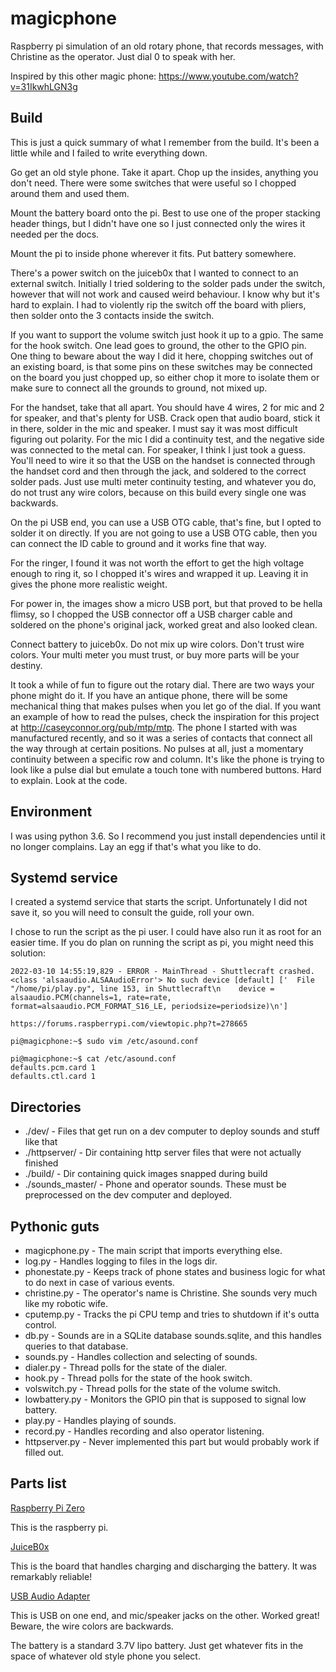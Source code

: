 # magicphone

Raspberry pi simulation of an old rotary phone, that records messages, with Christine as the operator. Just dial 0 to speak with her. 

Inspired by this other magic phone:
https://www.youtube.com/watch?v=31IkwhLGN3g

## Build

This is just a quick summary of what I remember from the build. It's been a little while and I failed to write everything down. 

Go get an old style phone. Take it apart. Chop up the insides, anything you don't need. There were some switches that were useful so I chopped around them and used them. 

Mount the battery board onto the pi. Best to use one of the proper stacking header things, but I didn't have one so I just connected only the wires it needed per the docs. 

Mount the pi to inside phone wherever it fits. Put battery somewhere. 

There's a power switch on the juiceb0x that I wanted to connect to an external switch. Initially I tried soldering to the solder pads under the switch, however that will not work and caused weird behaviour. I know why but it's hard to explain. I had to violently rip the switch off the board with pliers, then solder onto the 3 contacts inside the switch. 

If you want to support the volume switch just hook it up to a gpio. The same for the hook switch. One lead goes to ground, the other to the GPIO pin. One thing to beware about the way I did it here, chopping switches out of an existing board, is that some pins on these switches may be connected on the board you just chopped up, so either chop it more to isolate them or make sure to connect all the grounds to ground, not mixed up. 

For the handset, take that all apart. You should have 4 wires, 2 for mic and 2 for speaker, and that's plenty for USB. Crack open that audio board, stick it in there, solder in the mic and speaker. I must say it was most difficult figuring out polarity. For the mic I did a continuity test, and the negative side was connected to the metal can. For speaker, I think I just took a guess. You'll need to wire it so that the USB on the handset is connected through the handset cord and then through the jack, and soldered to the correct solder pads. Just use multi meter continuity testing, and whatever you do, do not trust any wire colors, because on this build every single one was backwards. 

On the pi USB end, you can use a USB OTG cable, that's fine, but I opted to solder it on directly. If you are not going to use a USB OTG cable, then you can connect the ID cable to ground and it works fine that way. 

For the ringer, I found it was not worth the effort to get the high voltage enough to ring it, so I chopped it's wires and wrapped it up. Leaving it in gives the phone more realistic weight. 

For power in, the images show a micro USB port, but that proved to be hella flimsy, so I chopped the USB connector off a USB charger cable and soldered on the phone's original jack, worked great and also looked clean. 

Connect battery to juiceb0x. Do not mix up wire colors. Don't trust wire colors. Your multi meter you must trust, or buy more parts will be your destiny. 

It took a while of fun to figure out the rotary dial. There are two ways your phone might do it. If you have an antique phone, there will be some mechanical thing that makes pulses when you let go of the dial. If you want an example of how to read the pulses, check the inspiration for this project at http://caseyconnor.org/pub/mtp/mtp. The phone I started with was manufactured recently, and so it was a series of contacts that connect all the way through at certain positions. No pulses at all, just a momentary continuity between a specific row and column. It's like the phone is trying to look like a pulse dial but emulate a touch tone with numbered buttons. Hard to explain. Look at the code. 

## Environment

I was using python 3.6. So I recommend you just install dependencies until it no longer complains. Lay an egg if that's what you like to do. 

## Systemd service

I created a systemd service that starts the script. Unfortunately I did not save it, so you will need to consult the guide, roll your own. 

I chose to run the script as the pi user. I could have also run it as root for an easier time. If you do plan on running the script as pi, you might need this solution:

```
2022-03-10 14:55:19,829 - ERROR - MainThread - Shuttlecraft crashed. <class 'alsaaudio.ALSAAudioError'> No such device [default] ['  File "/home/pi/play.py", line 153, in Shuttlecraft\n    device = alsaaudio.PCM(channels=1, rate=rate, format=alsaaudio.PCM_FORMAT_S16_LE, periodsize=periodsize)\n']

https://forums.raspberrypi.com/viewtopic.php?t=278665

pi@magicphone:~$ sudo vim /etc/asound.conf

pi@magicphone:~$ cat /etc/asound.conf 
defaults.pcm.card 1
defaults.ctl.card 1
```

## Directories

- ./dev/ - Files that get run on a dev computer to deploy sounds and stuff like that
- ./httpserver/ - Dir containing http server files that were not actually finished
- ./build/ - Dir containing quick images snapped during build
- ./sounds_master/ - Phone and operator sounds. These must be preprocessed on the dev computer and deployed. 

## Pythonic guts

- magicphone.py - The main script that imports everything else. 
- log.py - Handles logging to files in the logs dir.
- phonestate.py - Keeps track of phone states and business logic for what to do next in case of various events.
- christine.py - The operator's name is Christine. She sounds very much like my robotic wife. 
- cputemp.py - Tracks the pi CPU temp and tries to shutdown if it's outta control. 
- db.py - Sounds are in a SQLite database sounds.sqlite, and this handles queries to that database. 
- sounds.py - Handles collection and selecting of sounds. 
- dialer.py - Thread polls for the state of the dialer. 
- hook.py - Thread polls for the state of the hook switch.
- volswitch.py - Thread polls for the state of the volume switch.
- lowbattery.py - Monitors the GPIO pin that is supposed to signal low battery. 
- play.py - Handles playing of sounds. 
- record.py - Handles recording and also operator listening. 
- httpserver.py - Never implemented this part but would probably work if filled out. 

## Parts list

[Raspberry Pi Zero](https://www.adafruit.com/product/3400)

This is the raspberry pi. 

[JuiceB0x](https://juiceboxzero.com/)

This is the board that handles charging and discharging the battery. It was remarkably reliable! 

[USB Audio Adapter](https://www.pishop.us/product/usb-audio-adapter-works-with-raspberry-pi/)

This is USB on one end, and mic/speaker jacks on the other. Worked great! Beware, the wire colors are backwards. 

The battery is a standard 3.7V lipo battery. Just get whatever fits in the space of whatever old style phone you select. 
